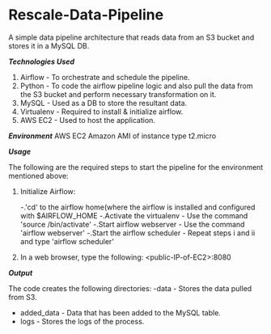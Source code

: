 # Rescale-Data-Pipeline

A simple data pipeline architecture that reads data from an S3 bucket and stores it in a MySQL DB.

***Technologies Used***
1. Airflow - To orchestrate and schedule the pipeline.
2. Python - To code the airflow pipeline logic and also pull the data from the S3 bucket and perform necessary transformation on it.
3. MySQL - Used as a DB to store the resultant data.
4. Virtualenv - Required to install & initialize airflow.
5. AWS EC2 - Used to host the application.

***Environment***
AWS EC2 Amazon AMI of instance type t2.micro

***Usage***

The following are the required steps to start the pipeline for the environment mentioned above:

1. Initialize Airflow:

    -.'cd' to the airflow home(where the airflow is installed and configured with $AIRFLOW_HOME
    -.Activate the virtualenv - Use the command 'source <path-to-virtualenv>/bin/activate'
    -.Start airflow webserver - Use the command 'airflow webserver'
    -.Start the airflow scheduler - Repeat steps i and ii and type 'airflow scheduler' 

2. In a web browser, type the following: \<public-IP-of-EC2>\:8080

***Output***

The code creates the following directories:
-data - Stores the data pulled from S3.
- added_data - Data that has been added to the MySQL table.
- logs - Stores the logs of the process.

